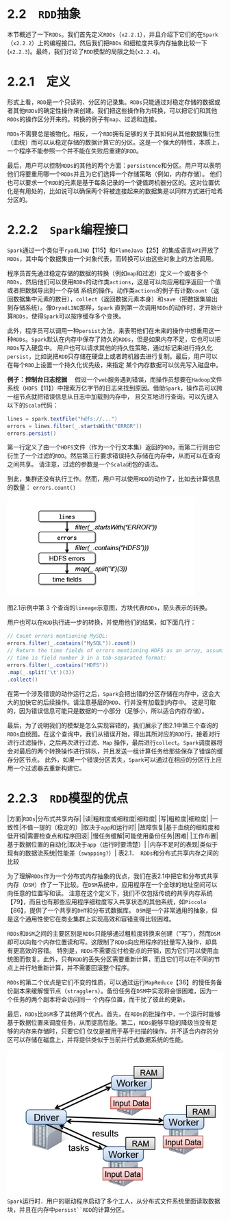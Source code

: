 # 2.2　`RDD`抽象

本节概述了一下`RDDs`。我们首先定义`RDDs`（`x2.2.1`），并且介绍下它们的在`Spark`（`x2.2.2`）上的编程接口。然后我们把`RDDs`
和细粒度共享内存抽象比较一下(`x2.2.3`)。最终，我们讨论了`RDD`模型的局限之处(`x2.2.4`)。

# 2.2.1　定义
形式上看，`RDD`是一个只读的、分区的记录集。`RDDs`只能通过对稳定存储的数据或者其他`RDDs`的确定性操作来创建。我们把这些操作称为转换，可以把它们和其他
`RDDs`的操作区分开来的。转换的例子有`map`、过滤和连接。

`RDDs`不需要总是被物化。相反，一个`RDD`拥有足够的关于其如何从其他数据集衍生（血统）而可以从稳定存储的数据计算它的分区。这是一个强大的特性，本质上，
一个程序不能参照一个并不能在失败后重建的`RDD`。

最后，用户可以控制`RDDs`的其他的两个方面：`persistence`和分区。用户可以表明他们将要重用哪一个`RDDs`并且为它们选择一个存储策略（例如，内存存储）。
他们也可以要求一个`RDD`的元素是基于每条记录的一个键值跨机器分区的。这对位置优化是有用处的，比如说可以确保两个将被连接起来的数据集是以同样方式进行哈希分区的。

# 2.2.2　`Spark`编程接口
`Spark`通过一个类似于`ryadLINQ`【115】和`FlumeJava`【25】的集成语言`API`开放了`RDDs`，其中每个数据集由一个对象代表，而转换可以由这些对象上的方法调用。

程序员首先通过稳定存储的数据的转换（例如`map`和过滤）定义一个或者多个`RDDs`，然后他们可以使用`RDDs`的动作类`actions`，这是可以向应用程序返回一个值或者把数据导出到一个存储
系统的操作。动作类`actions`的例子有计数`count`（返回数据集中元素的数目），`collect`（返回数据元素本身）和`save`（把数据集输出到存储系统）。像`DryadLINQ`那样，`Spark`
直到第一次调用`RDDs`的动作时，才开始计算`RDDs`，使得`Spark`可以按序缓存多个变换。

此外，程序员可以调用一种`persist`方法，来表明他们在未来的操作中想重用这一种`RDDs`。`Spark`默认在内存中保存了持久的`RDDs`，但是如果内存不足，它也可以把`RDDs`写入硬盘中。
用户也可以请求其他的持久性策略，通过标记来进行持久化`persist`，比如说把`RDD`只存储在硬盘上或者跨机器去进行复制。最后，用户可以在每个`RDD`上设置一个持久化优先级，来指定
某个内存数据可以优先写入磁盘中。

 **例子：控制台日志挖掘**　
假设一个`web`服务遇到错误，而操作员想要在`Hadoop`文件系统（`HDFS`【11】）中搜索万亿字节的日志来找到原因。借助`Spark`，操作员可以跨一组节点就把错误信息从日志中加载到内存中，
且交互地进行查询。可以先键入以下的`Scala`代码：
 
```scala
lines = spark.textFile("hdfs://...")
errors = lines.filter(_.startsWith("ERROR"))
errors.persist()
```

第一行定义了由一个`HDFS`文件（作为一个行文本集）返回的`RDD`，而第二行则由它衍生了一个过滤的`RDD`。然后第三行要求错误持久存储在内存中，从而可以在查询之间共享。
请注意，过滤的参数是一个`Scala`闭包的语法。

到此，集群还没有执行工作。然而，用户可以使用`RDD`的动作了，比如去计算信息的数量：
`errors.count()`

![2.1](../images/2.1.png "2.1")

图2.1示例中第 3 个查询的`lineage`示意图，方块代表`RDDs`，箭头表示的转换。

用户也可以在`RDD`执行进一步的转换，并使用他们的结果，如下面几行：

```scala
// Count errors mentioning MySQL:
errors.filter(_.contains("MySQL")).count()
// Return the time fields of errors mentioning HDFS as an array, assuming
// time is field number 3 in a tab-separated format:
errors.filter(_.contains("HDFS"))
.map(_.split('\t')(3))
.collect()
```

在第一个涉及错误的动作运行之后，`Spark`会把出错的分区存储在内存中，这会大大的加快它的后续操作。请注意基层的`RDD`、行并没有加载到内存中。
这是可取的，因为错误信息可能只是数据的一小部分（足够小，所以适合内存存储）。

最后，为了说明我们的模型是怎么实现容错的，我们展示了图2.1中第三个查询的`RDDs`血统图。在这个查询中，我们从错误开始，得出其所对应的`RDD`行，接着对行
进行过滤操作，之后再次进行过滤、`Map` 操作，最后进行`collect`。`Spark`调度器将会对最后的两个转换操作进行排队，并且发送一组计算任务给那些保存了错误的缓存分区节点。
此外，如果一个错误分区丢失，`Spark`可以通过在相应的分区行上应用一个过滤器去重新构建它。

# 2.2.3　`RDD`模型的优点

|方面|`RDDs`|分布式共享内存|
|读|粗粒度或细粒度|细粒度|
|写|粗粒度|细粒度|
|一致性|不值一提的（稳定的）|取决于`app`和运行时|
|故障恢复|基于血统的细粒度和低开销|需要检查点和程序回滚|
|慢任务缓解|可能使用备份任务|困难|
|工作布置|基于数据位置的自动化|取决于`app`（运行时要清楚）|
|内存不足时的表现|类似于现有的数据流系统|性能差（`swapping?`）|
表2.1．　`RDDs`和分布式共享内存之间的比较

为了理解`RDDs`作为一个分布式内存抽象的优点，我们在表2.1中把它和分布式共享内存（`DSM`）作了一下比较。在`DSM`系统中，应用程序在一个全球的地址空间可以向任意的位置写和读。
注意在这个定义下，我们不仅包括传统的共享内存系统【79】，而且也有那些应用程序细粒度写入共享状态的其他系统，如`Piccolo`【86】，提供了一个共享的`DHT`和分布式数据库。
`DSM`是一个非常通用的抽象，但是这个通用性使它在商业集群上实现高效和容错变得比较困难。

`RDDs`和`DSM`之间的主要区别是`RDDs`只能够通过粗粒度转换来创建（“写”），然而`DSM`却可以向每个内存位置读和写。这限制了`RDDs`向应用程序的批量写入操作，却具有更高效的容错。
特别是，`RDDs`不需要应付检查点的开销，因为它们可以使用血统图而恢复。此外，只有`RDD`的丢失分区需要重新计算，而且它们可以在不同的节点上并行地重新计算，并不需要回滚整个程序。

`RDDs`的第二个优点是它们不变的性质，可以通过运行`MapReduce`【36】的慢任务备份副本来缓解慢节点（`stragglers`）。备份任务在`DSM`中实现将会很困难，因为一个任务的两个副本将会访问同一
个内存位置，而干扰了彼此的更新。

最后，`RDDs`比`DSM`多了其他两个优点。首先，在`RDDs`的批操作中，一个运行时能够基于数据位置来调度任务，从而提高性能。第二，`RDDs`能够平稳的降级当没有足够的内存来存储时，只要它们
仅仅是被用于基于扫描的操作。并不适合内存的分区可以存储在磁盘上，并将提供类似于当前并行式数据系统的性能。


![2.2](../images/2.2.png "2.2")
`Spark`运行时．用户的驱动程序启动了多个工人，从分布式文件系统里面读取数据块，并且在内存中`persist``RDD`的计算分区。












